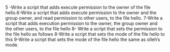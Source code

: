 
5 -Write a script that adds execute permission to the owner of the file hello.6-Write a script that adds execute permission to the owner and the group owner, and read permission to other users, to the file hello.
7-Write a script that adds execution permission to the owner, the group owner and the other users, to the file hello 8- Write a script that sets the permission to the file hello as follows 8-Write a script that sets the mode of the file hello to this
9-Write a script that sets the mode of the file hello the same as olleh’s mode.




